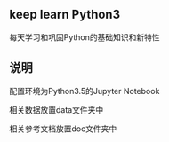 ## keep learn Python3

每天学习和巩固Python的基础知识和新特性

## 说明

配置环境为Python3.5的Jupyter Notebook

相关数据放置data文件夹中

相关参考文档放置doc文件夹中